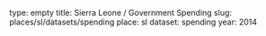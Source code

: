 type: empty
title: Sierra Leone / Government Spending
slug: places/sl/datasets/spending
place: sl
dataset: spending
year: 2014
